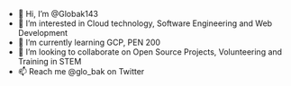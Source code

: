 - 👋 Hi, I’m @Globak143
- 👀 I’m interested in Cloud technology, Software Engineering and Web Development
- 🌱 I’m currently learning GCP, PEN 200
- 💞️ I’m looking to collaborate on Open Source Projects, Volunteering and Training in STEM
- 📫 Reach me @glo_bak on Twitter

<!---
Globak143/Globak143 is a ✨ special ✨ repository because its `README.md` (this file) appears on your GitHub profile.
You can click the Preview link to take a look at your changes.
--->
